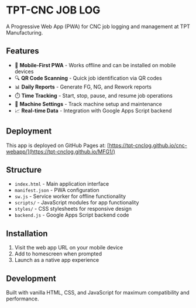 # TPT-CNC JOB LOG

A Progressive Web App (PWA) for CNC job logging and management at TPT Manufacturing.

## Features

- 📱 **Mobile-First PWA** - Works offline and can be installed on mobile devices
- 🔍 **QR Code Scanning** - Quick job identification via QR codes
- 📊 **Daily Reports** - Generate FG, NG, and Rework reports
- ⏱️ **Time Tracking** - Start, stop, pause, and resume job operations
- 🔧 **Machine Settings** - Track machine setup and maintenance
- 📈 **Real-time Data** - Integration with Google Apps Script backend

## Deployment

This app is deployed on GitHub Pages at: [https://tpt-cnclog.github.io/cnc-webapp/](https://tpt-cnclog.github.io/MFG1/)

## Structure

- `index.html` - Main application interface
- `manifest.json` - PWA configuration
- `sw.js` - Service worker for offline functionality
- `scripts/` - JavaScript modules for app functionality
- `styles/` - CSS stylesheets for responsive design
- `backend.js` - Google Apps Script backend code

## Installation

1. Visit the web app URL on your mobile device
2. Add to homescreen when prompted
3. Launch as a native app experience

## Development

Built with vanilla HTML, CSS, and JavaScript for maximum compatibility and performance.
